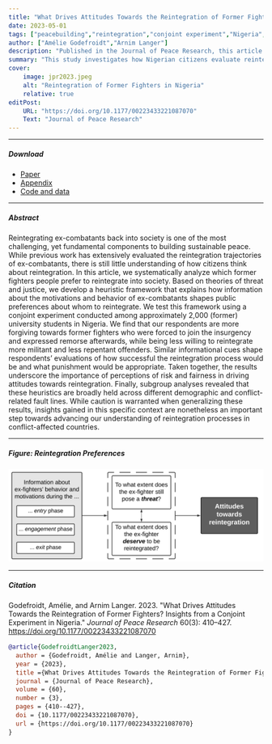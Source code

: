 ```yaml
---
title: "What Drives Attitudes Towards the Reintegration of Former Fighters? Insights from a Conjoint Experiment in Nigeria"
date: 2023-05-01
tags: ["peacebuilding","reintegration","conjoint experiment","Nigeria","public opinion"]
author: ["Amélie Godefroidt","Arnim Langer"]
description: "Published in the Journal of Peace Research, this article examines public attitudes toward the reintegration of former fighters in Nigeria using a conjoint experiment."
summary: "This study investigates how Nigerian citizens evaluate reintegration scenarios for former fighters. Using a conjoint experiment, the article shows which attributes — such as remorse, community safety, and family ties — drive public support or resistance to reintegration."
cover:
    image: jpr2023.jpeg
    alt: "Reintegration of Former Fighters in Nigeria"
    relative: true
editPost:
    URL: "https://doi.org/10.1177/00223433221087070"
    Text: "Journal of Peace Research"
---
```


---

##### Download

+ [Paper](jpr2023.pdf)
+ [Appendix](jpr2023suppl.pdf)
+ [Code and data](https://cdn.cloud.prio.org/files/e86529e7-f764-4515-8d55-d337339c86f3/GodefroidtLanger_2021_ReplicationFiles_final.zip)
  
---

##### Abstract

Reintegrating ex-combatants back into society is one of the most challenging, yet fundamental components to building sustainable peace. While previous work has extensively evaluated the reintegration trajectories of ex-combatants, there is still little understanding of how citizens think about reintegration. In this article, we systematically analyze which former fighters people prefer to reintegrate into society. Based on theories of threat and justice, we develop a heuristic framework that explains how information about the motivations and behavior of ex-combatants shapes public preferences about whom to reintegrate. We test this framework using a conjoint experiment conducted among approximately 2,000 (former) university students in Nigeria. We find that our respondents are more forgiving towards former fighters who were forced to join the insurgency and expressed remorse afterwards, while being less willing to reintegrate more militant and less repentant offenders. Similar informational cues shape respondents’ evaluations of how successful the reintegration process would be and what punishment would be appropriate. Taken together, the results underscore the importance of perceptions of risk and fairness in driving attitudes towards reintegration. Finally, subgroup analyses revealed that these heuristics are broadly held across different demographic and conflict-related fault lines. While caution is warranted when generalizing these results, insights gained in this specific context are nonetheless an important step towards advancing our understanding of reintegration processes in conflict-affected countries.

---

##### Figure: Reintegration Preferences

![](jpr2023.jpeg)

---

##### Citation

Godefroidt, Amélie, and Arnim Langer. 2023. "What Drives Attitudes Towards the Reintegration of Former Fighters? Insights from a Conjoint Experiment in Nigeria." *Journal of Peace Research* 60(3): 410–427. https://doi.org/10.1177/00223433221087070

```BibTeX
@article{GodefroidtLanger2023,
  author = {Godefroidt, Amélie and Langer, Arnim},
  year = {2023},
  title ={What Drives Attitudes Towards the Reintegration of Former Fighters? Insights from a Conjoint Experiment in Nigeria},
  journal = {Journal of Peace Research},
  volume = {60},
  number = {3},
  pages = {410--427},
  doi = {10.1177/00223433221087070},
  url = {https://doi.org/10.1177/00223433221087070}
}
```

